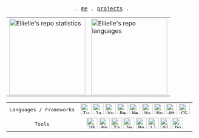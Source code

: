 <p align="center">
  <samp>
    .
    <a href="https://ellielle.github.io">me</a> .
    <a href="https://ellielle.github.io/projects">projects</a> .
  </samp>
</p>

<div align="center">
  <table>
    <tr>
      <td>
        <picture>
          <source srcset="https://github-readme-stats-g7hd.vercel.app/api?username=ellielle&show_icons=true&count_private=true&theme=tokyonight&border_color=8c9094&rank_icon=percentile" media="(prefers-color-scheme: dark)" />
          <source srcset="https://github-readme-stats-g7hd.vercel.app/api?username=ellielle&show_icons=true&count_private=true&border_color=8c9094&rank_icon=percentile" media="(prefers-color-scheme: no-preference)" />
          <img align="center" height="200" src="https://github-readme-stats-g7hd.vercel.app//api?username=ellielle&show_icons=true&count_private=true" alt="Ellielle's repo statistics" />
        </picture>
      </td>
      <td>
        <picture>
          <source srcset="https://github.com/ellielle/github-stats/blob/master/generated/languages.svg#gh-dark-mode-only" media="(prefers-color-scheme: dark)" />
          <source srcset="https://github.com/ellielle/github-stats/blob/master/generated/languages.svg#gh-light-mode-only" media="(prefers-color-scheme: no-preference)" />
          <img align="center" height="200" src="https://github-readme-stats-g7hd.vercel.app//api?username=ellielle&show_icons=true&count_private=true" alt="Ellielle's repo languages"/>
        </picture>
      </td>
    </tr>
</div>

<div>
  <table>
    <tr>
      <td align="center">
        <samp>Languages / Frameworks</samp>
      </td>
        <td align="center">
          <code><img height="28" src="https://cdn.jsdelivr.net/gh/devicons/devicon/icons/typescript/typescript-original.svg" alt="TypeScript" /></code>
          <code><img height="28" src="https://cdn.jsdelivr.net/gh/devicons/devicon/icons/javascript/javascript-original.svg" alt="Javascript" /></code>
          <code><img height="28" src="https://cdn.jsdelivr.net/gh/devicons/devicon/icons/svelte/svelte-original.svg" alt="Vuejs"/></code>
          <code><img height="28" src="https://cdn.jsdelivr.net/gh/devicons/devicon/icons/react/react-original.svg" alt="React"/></code>
          <code><img height="28" src="https://cdn.jsdelivr.net/gh/devicons/devicon/icons/nextjs/nextjs-original.svg" alt="Nextjs" /></code>
          <code><img height="28" src="https://cdn.jsdelivr.net/gh/devicons/devicon/icons/vuejs/vuejs-original.svg" alt="Vuejs"/></code>
          <code><img height="28" src="https://cdn.jsdelivr.net/gh/devicons/devicon/icons/nuxtjs/nuxtjs-original.svg" alt="Nuxt" /></code>
          <code><img height="28" src="https://cdn.jsdelivr.net/gh/devicons/devicon/icons/html5/html5-original.svg" alt="Html" /></code>
          <code><img height="28" src="https://cdn.jsdelivr.net/gh/devicons/devicon/icons/css3/css3-original.svg" alt="CSS" /></code>
        </td>
      </tr>
      <tr>
      <td align="center">
        <samp>Tools</samp>
      </td>
      <td align="center">
        <code><img height="28" src="https://cdn.jsdelivr.net/gh/devicons/devicon/icons/vscode/vscode-original.svg"          alt="VSCode" /></code>
        <code><img height="28" src="https://cdn.jsdelivr.net/gh/devicons/devicon/icons/nodejs/nodejs-plain.svg" alt="Node.js"/></code>
        <code><img height="28" src="https://cdn.jsdelivr.net/gh/devicons/devicon/icons/tailwindcss/tailwindcss-plain.svg" alt="TailwindCSS"/></code>
        <code><img height="28" src="https://cdn.jsdelivr.net/gh/devicons/devicon/icons/jest/jest-plain.svg" alt="Jest"/></code>
        <code><img height="28" src="https://cdn.jsdelivr.net/gh/devicons/devicon/icons/postgresql/postgresql-original.svg" alt="PostgresQL" /></code>
        <code><img height="28" src="https://cdn.jsdelivr.net/gh/devicons/devicon/icons/linux/linux-original.svg" alt="Linux"/></code>
        <code><img height="28" src="https://cdn.jsdelivr.net/gh/devicons/devicon/icons/git/git-original.svg" alt="Git" /></code>
        <code><img height="28" src="https://cdn.jsdelivr.net/gh/devicons/devicon/icons/docker/docker-plain.svg" alt="Docker"/></code>
      </td>
    </tr>
  </table>
</div>
